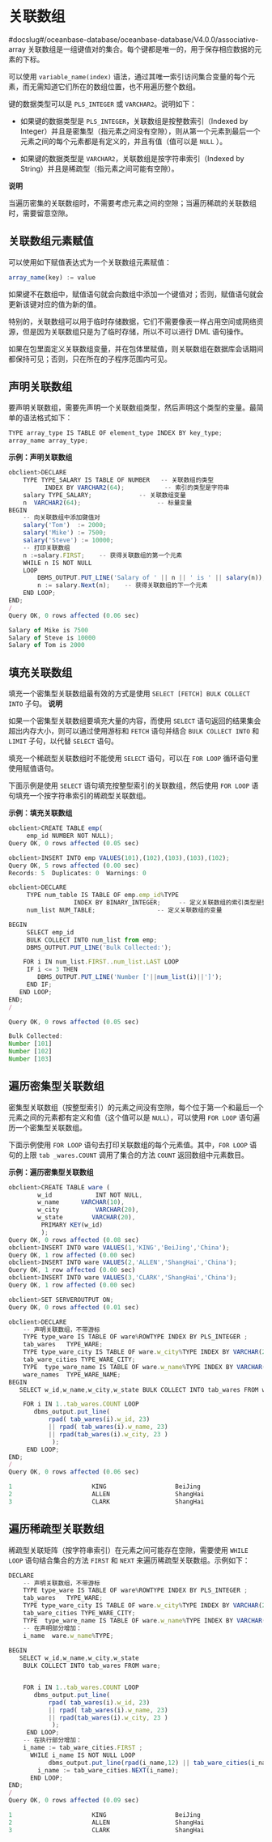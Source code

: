 关联数组 
=========================
#docslug#/oceanbase-database/oceanbase-database/V4.0.0/associative-array
关联数组是一组键值对的集合。每个键都是唯一的，用于保存相应数据的元素的下标。

可以使用 `variable_name(index)` 语法，通过其唯一索引访问集合变量的每个元素，而无需知道它们所在的数组位置，也不用遍历整个数组。

键的数据类型可以是 `PLS_INTEGER` 或 `VARCHAR2`。说明如下：

* 如果键的数据类型是 `PLS_INTEGER`，关联数组是按整数索引（Indexed by Integer）并且是密集型（指元素之间没有空隙），则从第一个元素到最后一个元素之间的每个元素都是有定义的，并且有值（值可以是 `NULL` ）。

  

* 如果键的数据类型是 `VARCHAR2`，关联数组是按字符串索引（Indexed by String）并且是稀疏型（指元素之间可能有空隙）。

  



**说明**



当遍历密集的关联数组时，不需要考虑元素之间的空隙；当遍历稀疏的关联数组时，需要留意空隙。

关联数组元素赋值 
-----------------

可以使用如下赋值表达式为一个关联数组元素赋值：

```javascript
array_name(key) := value
```



如果键不在数组中，赋值语句就会向数组中添加一个键值对；否则，赋值语句就会更新该键对应的值为新的值。

特别的，关联数组可以用于临时存储数据，它们不需要像表一样占用空间或网络资源，但是因为关联数组只是为了临时存储，所以不可以进行 DML 语句操作。

如果在包里面定义关联数组变量，并在包体里赋值，则关联数组在数据库会话期间都保持可见；否则，只在所在的子程序范围内可见。

声明关联数组 
---------------

要声明关联数组，需要先声明一个关联数组类型，然后声明这个类型的变量。最简单的语法格式如下：

```javascript
TYPE array_type IS TABLE OF element_type INDEX BY key_type;
array_name array_type;
```



**示例：声明关联数组** 

```javascript
obclient>DECLARE
    TYPE TYPE_SALARY IS TABLE OF NUMBER   -- 关联数组的类型
          INDEX BY VARCHAR2(64);           -- 索引的类型是字符串
    salary TYPE_SALARY;             -- 关联数组变量
    n  VARCHAR2(64);                     -- 标量变量
BEGIN
    -- 向关联数组中添加键值对
    salary('Tom')  := 2000;
    salary('Mike') := 7500;
    salary('Steve') := 10000;
    -- 打印关联数组
    n :=salary.FIRST;    -- 获得关联数组的第一个元素
    WHILE n IS NOT NULL
    LOOP
        DBMS_OUTPUT.PUT_LINE('Salary of ' || n || ' is ' || salary(n));
        n := salary.Next(n);    -- 获得关联数组的下一个元素
    END LOOP;
END;
/
Query OK, 0 rows affected (0.06 sec)

Salary of Mike is 7500
Salary of Steve is 10000
Salary of Tom is 2000
```



填充关联数组 
---------------

填充一个密集型关联数组最有效的方式是使用 `SELECT [FETCH] BULK COLLECT INTO` 子句。
**说明**



如果一个密集型关联数组要填充大量的内容，而使用 `SELECT` 语句返回的结果集会超出内存大小，则可以通过使用游标和 `FETCH` 语句并结合 `BULK COLLECT INTO` 和 `LIMIT` 子句，以代替 `SELECT` 语句。

填充一个稀疏型关联数组时不能使用 `SELECT` 语句，可以在 `FOR LOOP` 循环语句里使用赋值语句。

下面示例是使用 `SELECT` 语句填充按整型索引的关联数组，然后使用 `FOR LOOP` 语句填充一个按字符串索引的稀疏型关联数组。

**示例：填充关联数组** 

```javascript
obclient>CREATE TABLE emp(
     emp_id NUMBER NOT NULL);
Query OK, 0 rows affected (0.05 sec)

obclient>INSERT INTO emp VALUES(101),(102),(103),(103),(102);
Query OK, 5 rows affected (0.00 sec)
Records: 5  Duplicates: 0  Warnings: 0  

obclient>DECLARE
     TYPE num_table IS TABLE OF emp.emp_id%TYPE
                  INDEX BY BINARY_INTEGER;     -- 定义关联数组的索引类型是整型
     num_list NUM_TABLE;                 -- 定义关联数组的变量

BEGIN
     SELECT emp_id
     BULK COLLECT INTO num_list from emp;
     DBMS_OUTPUT.PUT_LINE('Bulk Collected:');

    FOR i IN num_list.FIRST..num_list.LAST LOOP
     IF i <= 3 THEN
        DBMS_OUTPUT.PUT_LINE('Number ['||num_list(i)||']');
     END IF;
   END LOOP;
END;
/

Query OK, 0 rows affected (0.05 sec)

Bulk Collected:
Number [101]
Number [102]
Number [103]
```



遍历密集型关联数组 
------------------

密集型关联数组（按整型索引）的元素之间没有空隙，每个位于第一个和最后一个元素之间的元素都有定义和值（这个值可以是 `NULL`），可以使用 `FOR LOOP` 语句遍历一个密集型关联数组。

下面示例使用 `FOR LOOP` 语句去打印关联数组的每个元素值。其中，`FOR LOOP` 语句的上限 `tab _wares.COUNT` 调用了集合的方法 `COUNT` 返回数组中元素数目。

**示例：遍历密集型关联数组** 

```javascript
obclient>CREATE TABLE ware (
        w_id            INT NOT NULL,
        w_name      VARCHAR(10),
        w_city          VARCHAR(20),
        w_state        VARCHAR(20),
         PRIMARY KEY(w_id)
         );
Query OK, 0 rows affected (0.08 sec)
obclient>INSERT INTO ware VALUES(1,'KING','BeiJing','China');
Query OK, 1 row affected (0.00 sec)
obclient>INSERT INTO ware VALUES(2,'ALLEN','ShangHai','China');
Query OK, 1 row affected (0.00 sec)
obclient>INSERT INTO ware VALUES(3,'CLARK','ShangHai','China');
Query OK, 1 row affected (0.00 sec)

obclient>SET SERVEROUTPUT ON;
Query OK, 0 rows affected (0.01 sec)

obclient>DECLARE
    -- 声明关联数组，不带游标
    TYPE type_ware IS TABLE OF ware%ROWTYPE INDEX BY PLS_INTEGER ;  
    tab_wares   TYPE_WARE;
    TYPE type_ware_city IS TABLE OF ware.w_city%TYPE INDEX BY VARCHAR(20); 
    tab_ware_cities TYPE_WARE_CITY;
    TYPE  type_ware_name IS TABLE OF ware.w_name%TYPE INDEX BY VARCHAR(20); 
    ware_names  TYPE_WARE_NAME;
BEGIN
   SELECT w_id,w_name,w_city,w_state BULK COLLECT INTO tab_wares FROM ware;

    FOR i IN 1..tab_wares.COUNT LOOP
       dbms_output.put_line(
           rpad( tab_wares(i).w_id, 23)
           || rpad( tab_wares(i).w_name, 23)
           || rpad(tab_wares(i).w_city, 23 )
            );
     END LOOP;
END;
/
Query OK, 0 rows affected (0.06 sec)

1                      KING                   BeiJing
2                      ALLEN                  ShangHai
3                      CLARK                  ShangHai
```



遍历稀疏型关联数组 
------------------

稀疏型关联矩阵（按字符串索引）在元素之间可能存在空隙，需要使用 `WHILE LOOP` 语句结合集合的方法 `FIRST` 和 `NEXT` 来遍历稀疏型关联数组。示例如下：

```javascript
DECLARE
    -- 声明关联数组，不带游标
    TYPE type_ware IS TABLE OF ware%ROWTYPE INDEX BY PLS_INTEGER ;  
    tab_wares   TYPE_WARE;
    TYPE type_ware_city IS TABLE OF ware.w_city%TYPE INDEX BY VARCHAR(20); 
    tab_ware_cities TYPE_WARE_CITY;
    TYPE  type_ware_name IS TABLE OF ware.w_name%TYPE INDEX BY VARCHAR(20); 
    -- 在声明部分增加：
    i_name  ware.w_name%TYPE;
 
BEGIN
   SELECT w_id,w_name,w_city,w_state
    BULK COLLECT INTO tab_wares FROM ware;


    FOR i IN 1..tab_wares.COUNT LOOP
       dbms_output.put_line(
           rpad( tab_wares(i).w_id, 23)
           || rpad( tab_wares(i).w_name, 23)
           || rpad(tab_wares(i).w_city, 23 )
            );
     END LOOP;
    -- 在执行部分增加：
    i_name := tab_ware_cities.FIRST ;
      WHILE i_name IS NOT NULL LOOP
           dbms_output.put_line(rpad(i_name,12) || tab_ware_cities(i_name) );
        i_name := tab_ware_cities.NEXT(i_name);
      END LOOP;  
END;
/
Query OK, 0 rows affected (0.09 sec)

1                      KING                   BeiJing
2                      ALLEN                  ShangHai
3                      CLARK                  ShangHai
```



